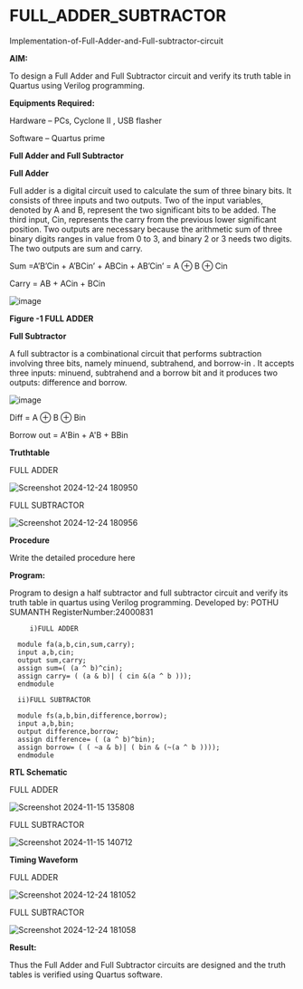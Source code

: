 # FULL_ADDER_SUBTRACTOR

Implementation-of-Full-Adder-and-Full-subtractor-circuit

**AIM:**

To design a Full Adder and Full Subtractor circuit and verify its truth table in Quartus using Verilog programming.

**Equipments Required:**

Hardware – PCs, Cyclone II , USB flasher

Software – Quartus prime

**Full Adder and Full Subtractor**

**Full Adder**

Full adder is a digital circuit used to calculate the sum of three binary bits. It consists of three inputs and two outputs. Two of the input variables, denoted by A and B, represent the two significant bits to be added. The third input, Cin, represents the carry from the previous lower significant position. Two outputs are necessary because the arithmetic sum of three binary digits ranges in value from 0 to 3, and binary 2 or 3 needs two digits. The two outputs are sum and carry.

Sum =A’B’Cin + A’BCin’ + ABCin + AB’Cin’ = A ⊕ B ⊕ Cin 

Carry = AB + ACin + BCin

![image](https://github.com/naavaneetha/FULL_ADDER_SUBTRACTOR/assets/154305477/0f30ba51-5ffb-4198-845f-18e054f675e7)

**Figure -1 FULL ADDER**

**Full Subtractor**

A full subtractor is a combinational circuit that performs subtraction involving three bits, namely minuend, subtrahend, and borrow-in . It accepts three inputs: minuend, subtrahend and a borrow bit and it produces two outputs: difference and borrow.

![image](https://github.com/naavaneetha/FULL_ADDER_SUBTRACTOR/assets/154305477/02b24f51-ab51-4304-9ad6-7b81ffc1ead5)

Diff = A ⊕ B ⊕ Bin 

Borrow out = A'Bin + A'B + BBin

**Truthtable**

FULL ADDER


![Screenshot 2024-12-24 180950](https://github.com/user-attachments/assets/c126f18a-c2d0-4395-8046-0c5982cf82f7)

FULL SUBTRACTOR


![Screenshot 2024-12-24 180956](https://github.com/user-attachments/assets/b5714c51-d131-4031-aa9f-e316bbc4deb8)

**Procedure**

Write the detailed procedure here

**Program:**

 Program to design a half subtractor and full subtractor circuit and verify its truth table in quartus using Verilog programming.
 Developed by: POTHU SUMANTH
 RegisterNumber:24000831
 
         i)FULL ADDER
      
      module fa(a,b,cin,sum,carry);
      input a,b,cin;
      output sum,carry;
      assign sum=( (a ^ b)^cin);
      assign carry= ( (a & b)| ( cin &(a ^ b )));
      endmodule
      
      ii)FULL SUBTRACTOR
      
      module fs(a,b,bin,difference,borrow);
      input a,b,bin;
      output difference,borrow;
      assign difference= ( (a ^ b)^bin);
      assign borrow= ( ( ~a & b)| ( bin & (~(a ^ b ))));
      endmodule



**RTL Schematic**


FULL ADDER


![Screenshot 2024-11-15 135808](https://github.com/user-attachments/assets/14c0b377-5b66-4f34-b7e2-21b3f7a5092e)

FULL SUBTRACTOR


![Screenshot 2024-11-15 140712](https://github.com/user-attachments/assets/9bf1c529-04ab-4e86-a869-552fd2dd0a7b)

**Timing Waveform**


FULL ADDER


![Screenshot 2024-12-24 181052](https://github.com/user-attachments/assets/651fa1e7-ad0f-49dc-8107-0ae5ce011ff5)

FULL SUBTRACTOR


![Screenshot 2024-12-24 181058](https://github.com/user-attachments/assets/e35e68b2-8946-4239-a10b-f8f430043794)

**Result:**

Thus the Full Adder and Full Subtractor circuits are designed and the truth tables is verified using Quartus software.



